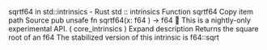sqrtf64 in std::intrinsics - Rust
std
::
intrinsics
Function
sqrtf64
Copy item path
Source
pub unsafe fn sqrtf64(x:
f64
) ->
f64
🔬
This is a nightly-only experimental API. (
core_intrinsics
)
Expand description
Returns the square root of an
f64
The stabilized version of this intrinsic is
f64::sqrt